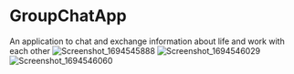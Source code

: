 # GroupChatApp
An application to chat and exchange information about life and work with each other
![Screenshot_1694545888](https://github.com/khanhhehehe/GroupChatApp/assets/117183565/15e82519-87cc-4c13-8d2e-0ccab92e7733)
![Screenshot_1694546029](https://github.com/khanhhehehe/GroupChatApp/assets/117183565/23f62b52-08e7-4f53-8dd0-7e1c8cc4cd79)
![Screenshot_1694546060](https://github.com/khanhhehehe/GroupChatApp/assets/117183565/bd5b078b-9fe5-4d9c-8c99-b923f712c7a1)
